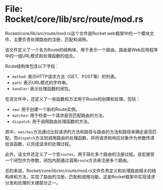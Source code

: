 # File: Rocket/core/lib/src/route/mod.rs

Rocket/core/lib/src/route/mod.rs这个文件是Rocket web框架中的一个模块文件，主要负责处理路由的注册、匹配和调用。

该文件定义了一个名为Route的结构体，用于表示一个路由。路由是Web应用程序中的一组URL模式和处理函数的组合。

Route结构体包含以下字段：

- `method`: 表示HTTP请求方法（GET、POST等）的列表。
- `path`: 表示URL模式的字符串。
- `handler`: 表示处理函数的闭包。

在该文件中，还定义了一些函数和方法用于Route的创建和处理，包括：

- `new`: 用于创建一个新的Route实例。
- `matches`: 用于检查一个请求是否匹配路由的方法。
- `dispatch`: 用于调用路由处理函数的方法。

其中，`matches`方法通过比较请求的方法和路径与路由的方法和路径来确定是否匹配。而`dispatch`方法则调用路由的处理函数，并将请求和响应对象作为参数传递给该函数，以完成请求的处理过程。

此外，该文件还定义了一个宏`routes`，用于简化多个路由的注册过程。该宏接受一个闭包作为参数，闭包内部通过调用`route`方法来注册多个路由。

总的来说，Rocket/core/lib/src/route/mod.rs文件负责定义和处理路由相关的结构体和方法，实现了路由的注册、匹配和调用功能。这是Rocket框架中实现请求分发和处理的关键部分之一。

